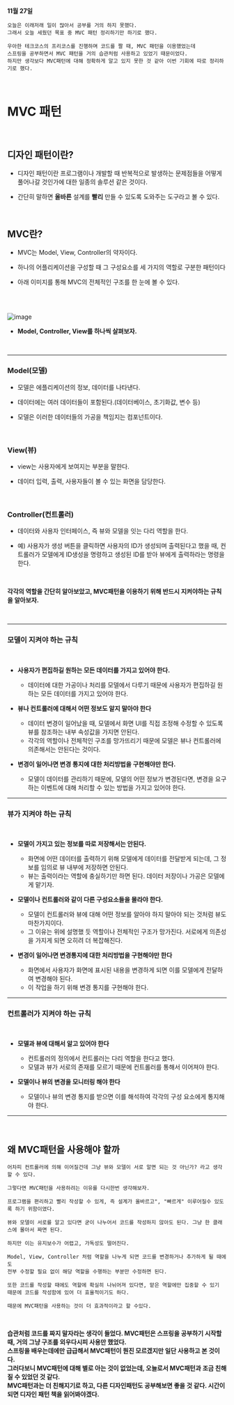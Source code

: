 **11월 27일**

```
오늘은 이래저래 일이 많아서 공부를 거의 하지 못했다.
그래서 오늘 세웠던 목표 중 MVC 패턴 정리하기만 하기로 했다.

우아한 테크코스의 프리코스를 진행하며 코드를 짤 때, MVC 패턴을 이용했었는데
스프링을 공부하면서 MVC 패턴을 거의 습관처럼 사용하고 있었기 때문이었다.
하지만 생각보다 MVC패턴에 대해 정확하게 알고 있지 못한 것 같아 이번 기회에 따로 정리하기로 했다.
```
<br>


# MVC 패턴

<br>

## 디자인 패턴이란?

+ 디자인 패턴이란 프로그램이나 개발할 때 반복적으로 발생하는 문제점들을 어떻게 풀어나갈 것인가에 대한 일종의 솔루션 같은 것이다.

+ 간단히 말하면 **올바른** 설계를 **빨리** 만들 수 있도록 도와주는 도구라고 볼 수 있다.

<br>

## MVC란?

+ MVC는 Model, View, Controller의 약자이다.

+ 하나의 어플리케이션을 구성할 때 그 구성요소를 세 가지의 역할로 구분한 패턴이다

+ 아래 이미지를 통해 MVC의 전체적인 구조를 한 눈에 볼 수 있다.

<br><br>

![image](https://user-images.githubusercontent.com/81271328/204140621-7f00557a-2a99-40c6-bf22-1297c23836b4.png)

+ **Model, Controller, View를 하나씩 살펴보자.**

<br>

---

### Model(모델)

+ 모델은 에플리케이션의 정보, 데이터를 나타낸다.

+ 데이터에는 여러 데이터들이 포함된다.(데이터베이스, 초기화값, 변수 등)

+ 모델은 이러한 데이터들의 가공을 책임지는 컴포넌트이다.

<br>

### View(뷰)

+ view는 사용자에게 보여지는 부분을 말한다.

+ 데이터 입력, 출력, 사용자들이 볼 수 있는 화면을 담당한다.

<br>

### Controller(컨트롤러)

+ 데이터와 사용자 인터페이스, 즉 뷰와 모델을 잇는 다리 역할을 한다.

+ 예) 사용자가 생성 버튼을 클릭하면 사용자의 ID가 생성되며 출력된다고 했을 때, 컨트롤러가 모델에게 ID생성을 명령하고 생성된 ID를 받아 뷰에게 출력하라는 명령을 한다.

<br>

**각각의 역할을 간단히 알아보았고, MVC패턴을 이용하기 위해 반드시 지켜야하는 규칙을 알아보자.**

<br>

---

### 모델이 지켜야 하는 규칙

<br>

+ **사용자가 편집하길 원하는 모든 데이터를 가지고 있어야 한다.**
  + 데이터에 대한 가공이나 처리를 모델에서 다루기 때문에 사용자가 편집하길 원하는 모든 데이터를 가지고 있어야 한다.

+ **뷰나 컨트롤러에 대해서 어떤 정보도 알지 말아야 한다**
  + 데이터 변경이 일어났을 때, 모델에서 화면 UI를 직접 조정해 수정할 수 있도록 뷰를 참조하는 내부 속성값을 가지면 안된다.
  + 각각의 역할이나 전체적인 구조를 망가뜨리기 때문에 모델은 뷰나 컨트롤러에 의존해서는 안된다는 것이다.

+ **변경이 일어나면 변경 통지에 대한 처리방법을 구현해야만 한다.**
  + 모델이 데이터를 관리하기 때문에, 모델의 어떤 정보가 변경된다면, 변경을 요구하는 이벤트에 대해 처리할 수 있는 방법을 가지고 있어야 한다.

---

### 뷰가 지켜야 하는 규칙

<br>

+ **모델이 가지고 있는 정보를 따로 저장해서는 안된다.**
  + 화면에 어떤 데이터를 출력하기 위해 모델에게 데이터를 전달받게 되는데, 그 정보를 임의로 뷰 내부에 저장하면 안된다.
  + 뷰는 출력이라는 역할에 충실하기만 하면 된다. 데이터 저장이나 가공은 모델에게 맡기자.

+ **모델이나 컨트롤러와 같이 다른 구성요소들을 몰라야 한다.**
  + 모델이 컨트롤러와 뷰에 대해 어떤 정보를 알아야 하지 말아야 되는 것처럼 뷰도 마찬가지이다.
  + 그 이유는 위에 설명했 듯 역할이나 전체적인 구조가 망가진다. 서로에게 의존성을 가지게 되면 오히려 더 복잡해진다.

+ **변경이 일어나면 변경통지에 대한 처리방법을 구현해야만 한다**
  + 화면에서 사용자가 화면에 표시된 내용을 변경하게 되면 이를 모델에게 전달하여 변경해야 된다.
  + 이 작업을 하기 위해 변경 통지를 구현해야 한다.
 
---

### 컨트롤러가 지켜야 하는 규칙

<br>

+ **모델과 뷰에 대해서 알고 있어야 한다**
  + 컨트롤러의 정의에서 컨트롤러는 다리 역할을 한다고 했다. 
  + 모델과 뷰가 서로의 존재를 모르기 때문에 컨트롤러를 통해서 이어져야 한다.

+ **모델이나 뷰의 변경을 모니터링 해야 한다**
  + 모델이나 뷰의 변경 통지를 받으면 이를 해석하여 각각의 구성 요소에게 통지해야 한다.

---

<br>

## 왜 MVC패턴을 사용해야 할까

```
어차피 컨트롤러에 의해 이어질건데 그냥 뷰와 모델이 서로 알면 되는 것 아닌가? 라고 생각할 수 있다.

그렇다면 MVC패턴을 사용하려는 이유를 다시한번 생각해보자. 

프로그램을 편리하고 빨리 작성할 수 있게, 즉 설계가 올바르고", "빠르게" 이루어질수 있도록 하기 위함이였다.

뷰와 모델이 서로를 알고 있다면 굳이 나누어서 코드를 작성하지 않아도 된다. 그냥 한 클래스에 몰아서 짜면 된다.

하지만 이는 유지보수가 어렵고, 가독성도 떨어진다.

Model, View, Controller 처럼 역할을 나누게 되면 코드를 변경하거나 추가하게 될 때에도
전부 수정할 필요 없이 해당 역할을 수행하는 부분만 수정하면 된다. 

또한 코드를 작성할 때에도 역할에 확실히 나뉘어져 있다면, 맡은 역할에만 집중할 수 있기 때문에 코드를 작성함에 있어 더 효율적이기도 하다.

때문에 MVC패턴을 사용하는 것이 더 효과적이라고 할 수있다.
```

<br>

**습관처럼 코드를 짜지 말자라는 생각이 들었다. MVC패턴은 스프링을 공부하기 시작할 때, 거의 그냥 구조를 외우다시피 사용만 했었다.** <br>
**스프링을 배우는데에만 급급해서 MVC패턴이 뭔진 모르겠지만 일단 사용하고 본 것이다.** <br>
**그러다보니 MVC패턴에 대해 별로 아는 것이 없었는데, 오늘로서 MVC패턴과 조금 친해질 수 있었던 것 같다.** <br>
**MVC패턴과는 더 친해지기로 하고, 다른 디자인패턴도 공부해보면 좋을 것 같다. 시간이 되면 디자인 패턴 책을 읽어봐야겠다.**

